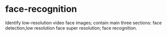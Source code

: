 # face-recognition
Identify low-resolution video face images; contain main three sections: face detection,low resolution face super resolution; face recognition.
